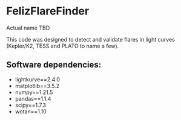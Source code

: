 # FelizFlareFinder
Actual name TBD


This code was designed to detect and validate flares in light curves (Kepler/K2, TESS and PLATO to name a few).

## Software dependencies:

* lightkurve==2.4.0
* matplotlib==3.5.2
* numpy==1.21.5
* pandas==1.1.4
* scipy==1.7.3
* wotan==1.10
